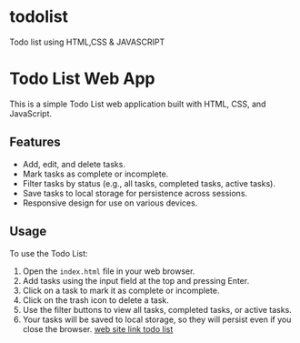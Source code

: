 # todolist
Todo list using HTML,CSS &amp; JAVASCRIPT
# Todo List Web App

This is a simple Todo List web application built with HTML, CSS, and JavaScript.

## Features

- Add, edit, and delete tasks.
- Mark tasks as complete or incomplete.
- Filter tasks by status (e.g., all tasks, completed tasks, active tasks).
- Save tasks to local storage for persistence across sessions.
- Responsive design for use on various devices.

## Usage

To use the Todo List:

1. Open the `index.html` file in your web browser.
2. Add tasks using the input field at the top and pressing Enter.
3. Click on a task to mark it as complete or incomplete.
4. Click on the trash icon to delete a task.
5. Use the filter buttons to view all tasks, completed tasks, or active tasks.
6. Your tasks will be saved to local storage, so they will persist even if you close the browser.
[web site link todo list](https://calculator-o84zcsozp-ipsita-mohantys-projects.vercel.app/)
